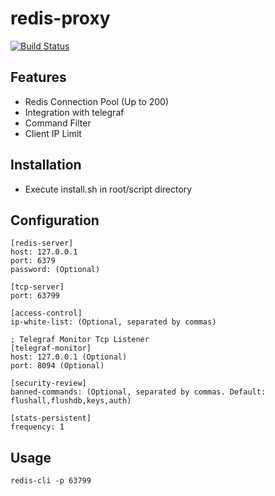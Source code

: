 # redis-proxy
[![Build Status](https://travis-ci.org/luoxiaojun1992/redis-proxy.svg?branch=master)](https://travis-ci.org/luoxiaojun1992/redis-proxy)

## Features
+ Redis Connection Pool (Up to 200)
+ Integration with telegraf
+ Command Filter
+ Client IP Limit

## Installation
+ Execute install.sh in root/script directory

## Configuration
```
[redis-server]
host: 127.0.0.1
port: 6379
password: (Optional)

[tcp-server]
port: 63799

[access-control]
ip-white-list: (Optional, separated by commas)

; Telegraf Monitor Tcp Listener
[telegraf-monitor]
host: 127.0.0.1 (Optional)
port: 8094 (Optional)

[security-review]
banned-commands: (Optional, separated by commas. Default: flushall,flushdb,keys,auth)

[stats-persistent]
frequency: 1
```

## Usage
```
redis-cli -p 63799
```

